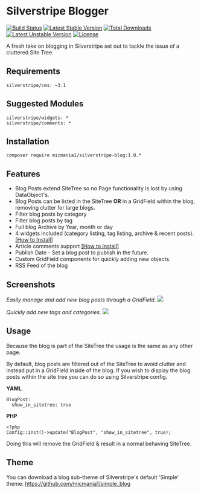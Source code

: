 Silverstripe Blogger
====================

[![Build Status](https://travis-ci.org/micmania1/silverstripe-blogger.png?branch=1.0)](https://travis-ci.org/micmania1/silverstripe-blogger) [![Latest Stable Version](https://poser.pugx.org/micmania1/silverstripe-blog/v/stable.svg)](https://packagist.org/packages/micmania1/silverstripe-blog) [![Total Downloads](https://poser.pugx.org/micmania1/silverstripe-blog/downloads.svg)](https://packagist.org/packages/micmania1/silverstripe-blog) [![Latest Unstable Version](https://poser.pugx.org/micmania1/silverstripe-blog/v/unstable.svg)](https://packagist.org/packages/micmania1/silverstripe-blog) [![License](https://poser.pugx.org/micmania1/silverstripe-blog/license.svg)](https://packagist.org/packages/micmania1/silverstripe-blog)

A fresh take on blogging in Silverstripe set out to tackle the issue of a cluttered Site Tree.


## Requirements
```
silverstripe/cms: ~3.1
```

## Suggested Modules
```
silverstripe/widgets: *
silverstripe/comments: *
```


## Installation

```
composer require micmania1/silverstripe-blog:1.0.*
```


## Features
* Blog Posts extend SiteTree so no Page functionality is lost by using DataObject's.
* Blog Posts can be listed in the SiteTree **OR** in a GridField within the blog, removing clutter for large blogs.
* Filter blog posts by category
* Filter blog posts by tag
* Full blog Archive by Year, month or day
* 4 widgets included (category listing, tag listing, archive & recent posts). [[How to Install]](https://github.com/silverstripe/silverstripe-widgets/blob/master/README.md)
* Article comments support [[How to Install]](https://github.com/silverstripe/silverstripe-comments/blob/master/docs/en/Installing.md)
* Publish Date - Set a blog post to publish in the future.
* Custom GridField components for quickly adding new objects.
* RSS Feed of the blog


## Screenshots
*Easily manage and add new blog posts through a GridField.*
![](screenshots/blog-post-management.png)

*Quickly add new tags and categories.*
![](screenshots/blogpost-add-tags-categories.png)


## Usage
Because the blog is part of the SiteTree the usage is the same as any other page.

By default, blog posts are filtered out of the SiteTree to avoid clutter and instead put in a GridField inside of the blog. If you wish to display the blog posts within the site tree you can do so using Silverstripe config.

**YAML**
```
BlogPost:
  show_in_sitetree: true
```

**PHP**
```
<?php
Config::inst()->update("BlogPost", "show_in_sitetree", true);
```

Doing this will remove the GridField & result in a normal behaving SiteTree.


## Theme
You can download a blog sub-theme of Silverstripe's default 'Simple' theme: https://github.com/micmania1/simple_blog
